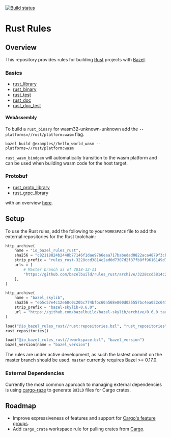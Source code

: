 [![Build status](https://badge.buildkite.com/76523cc666caab9ca91c2a08d9ac8f84af28cb25a92f387293.svg?branch=master)](https://buildkite.com/bazel/rustlang-rules-rust-postsubmit?branch=master)

# Rust Rules

## Overview

This repository provides rules for building [Rust][rust] projects with [Bazel](https://bazel.build/).

[rust]: http://www.rust-lang.org/

<!-- TODO: Render generated docs on the github pages site again, https://bazelbuild.github.io/rules_rust/ -->

### Basics
<div class="toc">
  <ul>
    <li><a href="docs/index.md#rust_library">rust_library</a></li>
    <li><a href="docs/index.md#rust_binary">rust_binary</a></li>
    <li><a href="docs/index.md#rust_test">rust_test</a></li>
    <!-- TODO: <li><a href="docs/index.md#rust_benchmark">rust_benchmark</a></li> -->
    <li><a href="docs/index.md#rust_doc">rust_doc</a></li>
    <li><a href="docs/index.md#rust_doc_test">rust_doc_test</a></li>
  </ul>
</div>

#### WebAssembly

To build a `rust_binary` for wasm32-unknown-unknown add the `--platforms=//rust/platform:wasm` flag.

    bazel build @examples//hello_world_wasm --platforms=//rust/platform:wasm

`rust_wasm_bindgen` will automatically transition to the wasm platform and can be used when
building wasm code for the host target.

### Protobuf
<div class="toc">
  <ul>
    <li><a href="proto/README.md#rust_proto_library">rust_proto_library</a></li>
    <li><a href="proto/README.md#rust_grpc_library">rust_grpc_library</a></li>
  </ul>
</div>

with an overview [here](proto/README.md).

<a name="setup"></a>
## Setup

To use the Rust rules, add the following to your `WORKSPACE` file to add the external repositories for the Rust toolchain:

```python
http_archive(
    name = "io_bazel_rules_rust",
    sha256 = "c82118824b2448b77146f1dae97b6eaa717babedad0822aca4879f3cbbf2b7b5",
    strip_prefix = "rules_rust-3228ccd3814c2ad0d7307d2f87fb8ff9616149d7",
    urls = [
        # Master branch as of 2018-12-11
        "https://github.com/bazelbuild/rules_rust/archive/3228ccd3814c2ad0d7307d2f87fb8ff9616149d7.tar.gz",
    ],
)

http_archive(
    name = "bazel_skylib",
    sha256 = "eb5c57e4c12e68c0c20bc774bfbc60a568e800d025557bc4ea022c6479acc867",
    strip_prefix = "bazel-skylib-0.6.0",
    url = "https://github.com/bazelbuild/bazel-skylib/archive/0.6.0.tar.gz",
)

load("@io_bazel_rules_rust//rust:repositories.bzl", "rust_repositories")
rust_repositories()

load("@io_bazel_rules_rust//:workspace.bzl", "bazel_version")
bazel_version(name = "bazel_version")
```
The rules are under active development, as such the lastest commit on the master branch should be used. `master` currently requires Bazel >= 0.17.0.

### External Dependencies

Currently the most common approach to managing external dependencies is using 
[cargo-raze](https://github.com/google/cargo-raze) to generate `BUILD` files for Cargo crates.  

<a name="roadmap"></a>
## Roadmap

* Improve expressiveness of features and support for [Cargo's feature groups](http://doc.crates.io/manifest.html#the-[features]-section).
* Add `cargo_crate` workspace rule for pulling crates from [Cargo](https://crates.io/).
